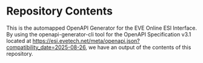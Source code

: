 # Repository Contents
This is the automapped OpenAPI Generator for the EVE Online ESI Interface. By using the openapi-generator-cli tool for the OpenAPI Specification v3.1 located at https://esi.evetech.net/meta/openapi.json?compatibility_date=2025-08-26, we have an output of the contents of this repository.